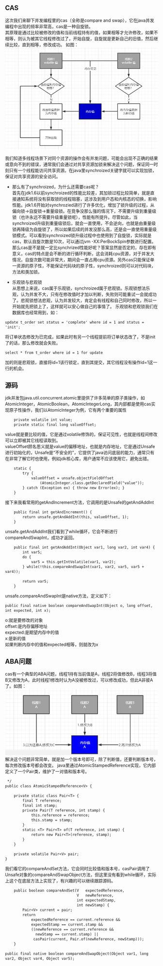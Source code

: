 ## CAS
这次我们来聊下并发编程里的cas（全称是compare and swap），它在java并发编程中出现的频率非常高，cas是一种自旋锁。  
其原理是通过比较被修改的值和当前线程持有的值，如果相等才允许修改，如果不相等，则认为被其它线程修改过了，开始自旋，自旋就是更新自己的旧值，然后继续比较，直到相等，修改成功。
如图：  
![image](https://github.com/jmilktea/jmilktea/blob/master/%E5%9F%BA%E7%A1%80/images/cas-1.png)  

我们知道多线程场景下对同个资源的操作会有并发问题，可能会出现不正确的结果或意向不到的错误，通常我们会通过对共享资源加锁来解决这个问题，保证同一时刻只有一个线程能访问共享资源。在java里synchroized关键字就可以实现加锁，保证对共享资源的安全访问。  

- 那么有了synchroized，为什么还需要cas呢？  
首先在jdk1.6以前synchroized的性能比较差，其加锁过程比较简单，就是直接通知系统将没有获取锁的线程阻塞，这涉及到用户态和内核态的切换，影响性能。jdk1.6开始对synchrozied进行了许多优化，增加了锁升级的过程，从偏向锁->自旋锁->重量级锁。在竞争没那么强的情况下，不需要升级到重量级锁（也许永远不需要升级重量锁呢），性能有所提升。尽管如此，当synchroized升级到重量级锁后，就会一直使用，不会逆向，也就是由重量级锁再降级为自旋锁了，所以如果后续的并发没那么高，还是会一直使用重量级锁模式。可以看到synchroized锁升级过程中也使用到了自旋锁，实际就是cas，默认自旋次数是10次，可以通过jvm -XX:PerBockSpin参数进行配置。那么cas是不是就一定比synchrized性能好呢？答案显然是否定的，存在即有意义，cas的特点是会不断的进行循环判断，这会消耗cpu资源，对于并发大情况，自旋次数可能非常大，期间会一直占用cpu资源。另外cas只能保证单一资源的原子性，不能保证代码块的原子性，synchroized则可以对代码块，方法和类加锁。

- 乐观锁与悲观锁    
从思想上来说，cas属于乐观锁，synchroized属于悲观锁。乐观锁想法乐观，认为并发不大，只有在修改值时才加以判断，失败则可能重试一会就成功了。悲观锁想法悲观，认为并发较大，肯定会有线程和自己同时修改，所以一开始就先把锁上了，这样就可以安心做自己的事情了。
乐观锁和悲观锁我们在数据库也经常用到，如：
```
update t_order set status = 'complete' where id = 1 and status = 'init';
```
将订单状态修改为已完成，如果此时有另一个线程提前将订单状态改了，不是init了的话，那么修改就会失败。
```
select * from t_order where id = 1 for update
```
加的则是悲观锁，直接将id=1该行锁定，直到其提交，其它线程没有操作id=1这一行的机会。

## 源码  
jdk并发包java.util.concurrent.atomic里提供了许多简单的原子类操作，如AtomicInteger，AtomicBoolean，AtomicIntegerLong，其内部都是使用cas实现原子性操作，我们以AtomicInteger为例，它有两个重要的属性
```
    private volatile int value;
    private static final long valueOffset;
```
value就是要比较的值，它是通过volatile修饰的，保证可见性，也就是线程间修改可以立即被其它线程读取到。  
valueOffset顾名思义就是value的偏移地址，也就是内存地址，它是通过Unsafe进行初始化的，Unsafe是“不安全的”，它提供了java访问底层的能力，通常只有在非常了解它时也使用，例如jdk核心库，用户通常不应该使用它，避免出错。
```
    static {
        try {
            valueOffset = unsafe.objectFieldOffset
                (AtomicInteger.class.getDeclaredField("value"));
        } catch (Exception ex) { throw new Error(ex); }
    }
```
接下来我看常用的getAndIncrement方法，它调用的是Unsafe的getAndAddInt
```
    public final int getAndIncrement() {
        return unsafe.getAndAddInt(this, valueOffset, 1);
    }
```
unsafe.getAndAddInt我们看到了while循环，它会不断进行compareAndSwapInt，成功才返回。
```
    public final int getAndAddInt(Object var1, long var2, int var4) {
        int var5;
        do {
            var5 = this.getIntVolatile(var1, var2);
        } while(!this.compareAndSwapInt(var1, var2, var5, var5 + var4));

        return var5;
    }
```
unsafe.compareAndSwapInt是native方法，定义如下：
```
public final native boolean compareAndSwapInt(Object o, long offset, int expected, int x);
```
o:就是要修改的对象  
offset:是内存偏移地址  
expected:是期望内存中的值  
x:是新的值  
如果判断内存中的值和expected相等，则就改为x

## ABA问题
cas有一个典型的ABA问题，线程1持有当前值是A，线程2将值修改B，线程3将值B又修改为A，此时线程1修改时认为A没被修改过，可以修改成功，但此A非彼A了。如图：
![iamge](https://github.com/jmilktea/jmilktea/blob/master/%E5%9F%BA%E7%A1%80/images/cas-2.png)  
解决这个问题非常简单，就是加一个版本号即可，除了判断值，还要判断版本号，每次修改版本号都会改变。
java里通过AtomicStampedReference实现，它内部定义了一个Pair类，维护了一对值和版本号。
```
 */
public class AtomicStampedReference<V> {

    private static class Pair<T> {
        final T reference;
        final int stamp;
        private Pair(T reference, int stamp) {
            this.reference = reference;
            this.stamp = stamp;
        }
        static <T> Pair<T> of(T reference, int stamp) {
            return new Pair<T>(reference, stamp);
        }
    }

    private volatile Pair<V> pair;
}
```
我们看它的compareAndSet方法，它会同时比较值和版本号，casPair调用了Unsafe对象的compareAndSwapObject方法，但这里没有看到while循环，实际上这个在底层方法上实现了，有兴趣的可以继续跟踪源码。
```
    public boolean compareAndSet(V   expectedReference,
                                 V   newReference,
                                 int expectedStamp,
                                 int newStamp) {
        Pair<V> current = pair;
        return
            expectedReference == current.reference &&
            expectedStamp == current.stamp &&
            ((newReference == current.reference &&
              newStamp == current.stamp) ||
             casPair(current, Pair.of(newReference, newStamp)));
    }

public final native boolean compareAndSwapObject(Object var1, long var2, Object var4, Object var5);
```

